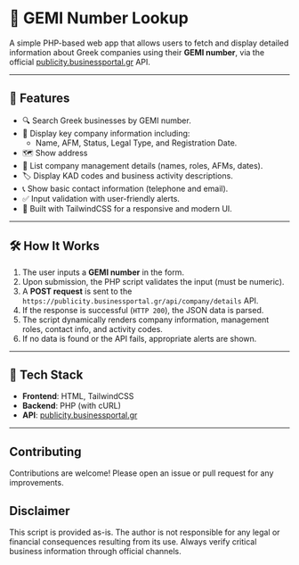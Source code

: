 # 📘 GEMI Number Lookup

A simple PHP-based web app that allows users to fetch and display detailed information about Greek companies using their **GEMI number**, via the official [publicity.businessportal.gr](https://publicity.businessportal.gr/) API.

---

## 🚀 Features

- 🔍 Search Greek businesses by GEMI number.
- 📄 Display key company information including:
  - Name, AFM, Status, Legal Type, and Registration Date.
- 🗺️ Show address
- 👥 List company management details (names, roles, AFMs, dates).
- 🏷️ Display KAD codes and business activity descriptions.
- 📞 Show basic contact information (telephone and email).
- ✅ Input validation with user-friendly alerts.
- 🎨 Built with TailwindCSS for a responsive and modern UI.

---

## 🛠️ How It Works

1. The user inputs a **GEMI number** in the form.
2. Upon submission, the PHP script validates the input (must be numeric).
3. A **POST request** is sent to the `https://publicity.businessportal.gr/api/company/details` API.
4. If the response is successful (`HTTP 200`), the JSON data is parsed.
5. The script dynamically renders company information, management roles, contact info, and activity codes.
6. If no data is found or the API fails, appropriate alerts are shown.

---

## 🧾 Tech Stack

- **Frontend**: HTML, TailwindCSS
- **Backend**: PHP (with cURL)
- **API**: [publicity.businessportal.gr](https://publicity.businessportal.gr)

---

## Contributing

Contributions are welcome! Please open an issue or pull request for any improvements.

## Disclaimer

This script is provided as-is. The author is not responsible for any legal or financial consequences resulting from its use. Always verify critical business information through official channels.

